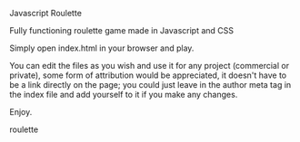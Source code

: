 Javascript Roulette

Fully functioning roulette game made in Javascript and CSS

Simply open index.html in your browser and play.

You can edit the files as you wish and use it for any project (commercial or private), some form of attribution would be appreciated, it doesn't have to be a link directly on the page; you could just leave in the author meta tag in the index file and add yourself to it if you make any changes.

Enjoy.

roulette
